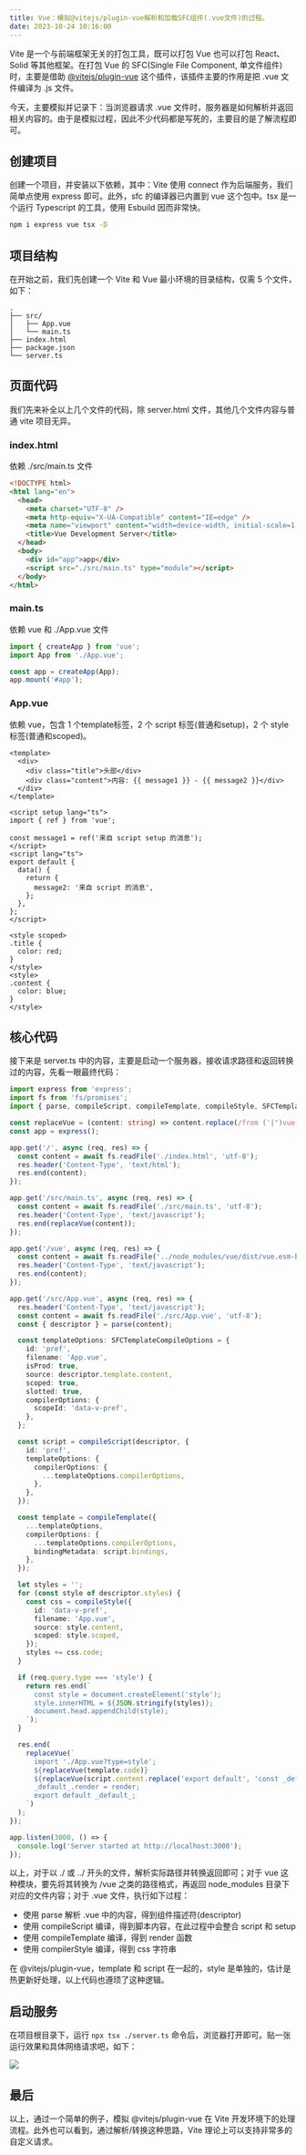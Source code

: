 ```yaml
---
title: Vue：模拟@vitejs/plugin-vue解析和加载SFC组件(.vue文件)的过程。
date: 2023-10-24 10:16:00
---
```


Vite 是一个与前端框架无关的打包工具，既可以打包 Vue 也可以打包 React、Solid 等其他框架。在打包 Vue 的 SFC(Single File Component, 单文件组件)时，主要是借助 [@vitejs/plugin-vue](https://github.com/vuejs/core/tree/main/packages/compiler-sfc) 这个插件，该插件主要的作用是把 .vue 文件编译为 .js 文件。

今天，主要模拟并记录下：当浏览器请求 .vue 文件时，服务器是如何解析并返回相关内容的。由于是模拟过程，因此不少代码都是写死的，主要目的是了解流程即可。

## 创建项目

创建一个项目，并安装以下依赖，其中：Vite 使用 connect 作为后端服务，我们简单点使用 express 即可。此外，sfc 的编译器已内置到 vue 这个包中。tsx 是一个运行 Typescript 的工具，使用 Esbuild 因而非常快。

```bash
npm i express vue tsx -D
```

## 项目结构

在开始之前，我们先创建一个 Vite 和 Vue 最小环境的目录结构，仅需 5 个文件，如下：

```
.
├── src/
│   ├── App.vue
│   └── main.ts
├── index.html
├── package.json
└── server.ts
```

## 页面代码

我们先来补全以上几个文件的代码，除 server.html 文件，其他几个文件内容与普通 vite 项目无异。

### index.html

依赖 ./src/main.ts 文件

```html
<!DOCTYPE html>
<html lang="en">
  <head>
    <meta charset="UTF-8" />
    <meta http-equiv="X-UA-Compatible" content="IE=edge" />
    <meta name="viewport" content="width=device-width, initial-scale=1.0" />
    <title>Vue Development Server</title>
  </head>
  <body>
    <div id="app">app</div>
    <script src="./src/main.ts" type="module"></script>
  </body>
</html>
```

### main.ts

依赖 vue 和 ./App.vue 文件

```ts
import { createApp } from 'vue';
import App from './App.vue';

const app = createApp(App);
app.mount('#app');
```

### App.vue

依赖 vue，包含 1 个template标签，2 个 script 标签(普通和setup)，2 个 style 标签(普通和scoped)。

```vue
<template>
  <div>
    <div class="title">头部</div>
    <div class="content">内容: {{ message1 }} - {{ message2 }}</div>
  </div>
</template>

<script setup lang="ts">
import { ref } from 'vue';

const message1 = ref('来自 script setup 的消息');
</script>
<script lang="ts">
export default {
  data() {
    return {
      message2: '来自 script 的消息',
    };
  },
};
</script>

<style scoped>
.title {
  color: red;
}
</style>
<style>
.content {
  color: blue;
}
</style>
```

## 核心代码

接下来是 server.ts 中的内容，主要是启动一个服务器，接收请求路径和返回转换过的内容，先看一眼最终代码：

```ts
import express from 'express';
import fs from 'fs/promises';
import { parse, compileScript, compileTemplate, compileStyle, SFCTemplateCompileOptions } from 'vue/compiler-sfc';

const replaceVue = (content: string) => content.replace(/from ('|")vue('|")/, `from '/vue'`);
const app = express();

app.get('/', async (req, res) => {
  const content = await fs.readFile('./index.html', 'utf-8');
  res.header('Content-Type', 'text/html');
  res.end(content);
});

app.get('/src/main.ts', async (req, res) => {
  const content = await fs.readFile('./src/main.ts', 'utf-8');
  res.header('Content-Type', 'text/javascript');
  res.end(replaceVue(content));
});

app.get('/vue', async (req, res) => {
  const content = await fs.readFile('../node_modules/vue/dist/vue.esm-browser.prod.js', 'utf-8');
  res.header('Content-Type', 'text/javascript');
  res.end(content);
});

app.get('/src/App.vue', async (req, res) => {
  res.header('Content-Type', 'text/javascript');
  const content = await fs.readFile('./src/App.vue', 'utf-8');
  const { descriptor } = parse(content);

  const templateOptions: SFCTemplateCompileOptions = {
    id: 'pref',
    filename: 'App.vue',
    isProd: true,
    source: descriptor.template.content,
    scoped: true,
    slotted: true,
    compilerOptions: {
      scopeId: 'data-v-pref',
    },
  };

  const script = compileScript(descriptor, {
    id: 'pref',
    templateOptions: {
      compilerOptions: {
        ...templateOptions.compilerOptions,
      },
    },
  });

  const template = compileTemplate({
    ...templateOptions,
    compilerOptions: {
      ...templateOptions.compilerOptions,
      bindingMetadata: script.bindings,
    },
  });

  let styles = '';
  for (const style of descriptor.styles) {
    const css = compileStyle({
      id: 'data-v-pref',
      filename: 'App.vue',
      source: style.content,
      scoped: style.scoped,
    });
    styles += css.code;
  }

  if (req.query.type === 'style') {
    return res.end(`
      const style = document.createElement('style');
      style.innerHTML = ${JSON.stringify(styles)};
      document.head.appendChild(style);
    `);
  }

  res.end(
    replaceVue(`
      import './App.vue?type=style';
      ${replaceVue(template.code)}
      ${replaceVue(script.content.replace('export default', 'const _default_ ='))};
      _default_.render = render;
      export default _default_;
    `)
  );
});

app.listen(3000, () => {
  console.log('Server started at http://localhost:3000');
});
```

以上，对于以 ./ 或 ../ 开头的文件，解析实际路径并转换返回即可；对于 vue 这种模块，要先将其转换为 /vue 之类的路径格式，再返回 node_modules 目录下对应的文件内容；对于 .vue 文件，执行如下过程：

- 使用 parse 解析 .vue 中的内容，得到组件描述符(descriptor)
- 使用 compileScript 编译，得到脚本内容，在此过程中会整合 script 和 setup
- 使用 compileTemplate 编译，得到 render 函数
- 使用 compilerStyle 编译，得到 css 字符串

在 @vitejs/plugin-vue，template 和 script 在一起的，style 是单独的，估计是热更新好处理，以上代码也遵顼了这种逻辑。

## 启动服务

在项目根目录下，运行 `npx tsx ./server.ts` 命令后，浏览器打开即可。贴一张运行效果和具体网络请求吧，如下：

![](./image-overview.png)

## 最后

以上，通过一个简单的例子，模拟 @vitejs/plugin-vue 在 Vite 开发环境下的处理流程。此外也可以看到，通过解析/转换这种思路，Vite 理论上可以支持非常多的自定义请求。